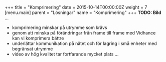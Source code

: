+++
title = "Komprimering"
date = 2015-10-14T00:00:00Z
weight = 7
[menu.main]
parent = "Lösningar"
name = "Komprimering"
+++
**TODO: Bild**
...
- komprimering minskar på utrymme som krävs
- genom att minska på förändringar från frame till frame med Vidhance kan vi komprimera bättre
- underlättar kommunikation på nätet och för lagring i små enheter med begränsat utrymme
- video av hög kvalitet tar fortfarande mycket plats
...
